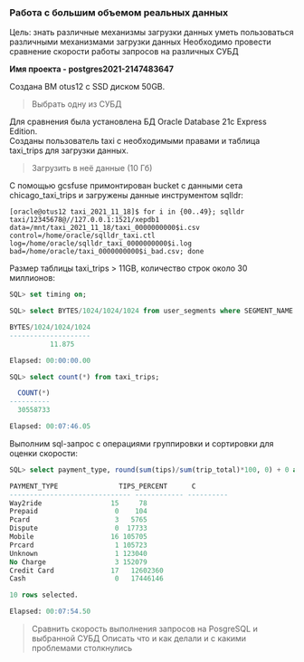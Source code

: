 ### Работа с большим объемом реальных данных

Цель:
знать различные механизмы загрузки данных
уметь пользоваться различными механизмами загрузки данных
Необходимо провести сравнение скорости работы 
запросов на различных СУБД

<b>Имя проекта - postgres2021-2147483647</b>

Создана ВМ otus12 с SSD диском 50GB.

>Выбрать одну из СУБД  

Для сравнения была установлена БД Oracle Database 21c Express Edition.  
Созданы пользователь taxi с необходимыми правами и таблица taxi_trips для загрузки данных.  

>Загрузить в неё данные (10 Гб)  

С помощью gcsfuse примонтирован bucket с данными сета chicago_taxi_trips и загружены данные инструментом sqlldr:  
```console
[oracle@otus12 taxi_2021_11_18]$ for i in {00..49}; sqlldr taxi/12345678@//127.0.0.1:1521/xepdb1 data=/mnt/taxi_2021_11_18/taxi_0000000000$i.csv control=/home/oracle/sqlldr_taxi.ctl log=/home/oracle/sqlldr_taxi_0000000000$i.log bad=/home/oracle/taxi_0000000000$i_bad.csv; done
```
Размер таблицы taxi_trips > 11GB, количество строк около 30 миллионов:
```sql
SQL> set timing on;

SQL> select BYTES/1024/1024/1024 from user_segments where SEGMENT_NAME = 'TAXI_TRIPS';

BYTES/1024/1024/1024
--------------------
          11.875

Elapsed: 00:00:00.00

SQL> select count(*) from taxi_trips;

  COUNT(*)
----------
  30558733

Elapsed: 00:07:46.05
```
Выполним sql-запрос с операциями группировки и сортировки для оценки скорости:
```sql
SQL> select payment_type, round(sum(tips)/sum(trip_total)*100, 0) + 0 as tips_percent, count(*) as c from taxi_trips group by payment_type order by 3;

PAYMENT_TYPE		       TIPS_PERCENT	     C
------------------------------ ------------ ----------
Way2ride				 15	    78
Prepaid 				  0	   104
Pcard					  3	  5765
Dispute 				  0	 17733
Mobile					 16	105705
Prcard					  1	105723
Unknown 				  1	123040
No Charge				  3	152079
Credit Card				 17   12602360
Cash					  0   17446146

10 rows selected.

Elapsed: 00:07:54.50
```
>Сравнить скорость выполнения запросов на PosgreSQL и выбранной СУБД
>Описать что и как делали и с какими проблемами столкнулись
